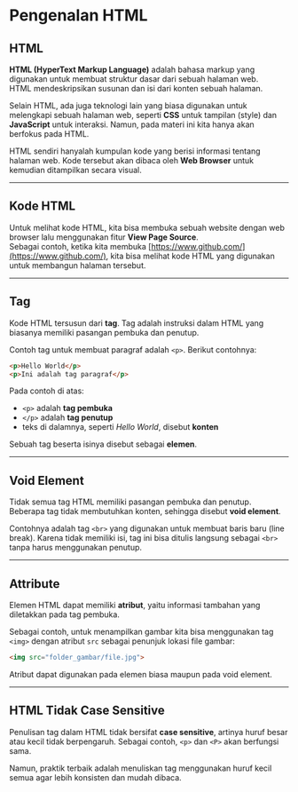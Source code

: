 # Pengenalan HTML

## HTML
**HTML (HyperText Markup Language)** adalah bahasa markup yang digunakan untuk membuat struktur dasar dari sebuah halaman web.  
HTML mendeskripsikan susunan dan isi dari konten sebuah halaman.  

Selain HTML, ada juga teknologi lain yang biasa digunakan untuk melengkapi sebuah halaman web, seperti **CSS** untuk tampilan (style) dan **JavaScript** untuk interaksi. Namun, pada materi ini kita hanya akan berfokus pada HTML.  

HTML sendiri hanyalah kumpulan kode yang berisi informasi tentang halaman web. Kode tersebut akan dibaca oleh **Web Browser** untuk kemudian ditampilkan secara visual.

---

## Kode HTML
Untuk melihat kode HTML, kita bisa membuka sebuah website dengan web browser lalu menggunakan fitur **View Page Source**.  
Sebagai contoh, ketika kita membuka [https://www.github.com/](https://www.github.com/), kita bisa melihat kode HTML yang digunakan untuk membangun halaman tersebut.

---

## Tag
Kode HTML tersusun dari **tag**. Tag adalah instruksi dalam HTML yang biasanya memiliki pasangan pembuka dan penutup.  

Contoh tag untuk membuat paragraf adalah `<p>`. Berikut contohnya:

```html
<p>Hello World</p>
<p>Ini adalah tag paragraf</p>
````

Pada contoh di atas:

* `<p>` adalah **tag pembuka**
* `</p>` adalah **tag penutup**
* teks di dalamnya, seperti *Hello World*, disebut **konten**

Sebuah tag beserta isinya disebut sebagai **elemen**.

---

## Void Element

Tidak semua tag HTML memiliki pasangan pembuka dan penutup. Beberapa tag tidak membutuhkan konten, sehingga disebut **void element**.

Contohnya adalah tag `<br>` yang digunakan untuk membuat baris baru (line break). Karena tidak memiliki isi, tag ini bisa ditulis langsung sebagai `<br>` tanpa harus menggunakan penutup.

---

## Attribute

Elemen HTML dapat memiliki **atribut**, yaitu informasi tambahan yang diletakkan pada tag pembuka.

Sebagai contoh, untuk menampilkan gambar kita bisa menggunakan tag `<img>` dengan atribut `src` sebagai penunjuk lokasi file gambar:

```html
<img src="folder_gambar/file.jpg">
```

Atribut dapat digunakan pada elemen biasa maupun pada void element.

---

## HTML Tidak Case Sensitive

Penulisan tag dalam HTML tidak bersifat **case sensitive**, artinya huruf besar atau kecil tidak berpengaruh.
Sebagai contoh, `<p>` dan `<P>` akan berfungsi sama.

Namun, praktik terbaik adalah menuliskan tag menggunakan huruf kecil semua agar lebih konsisten dan mudah dibaca.

